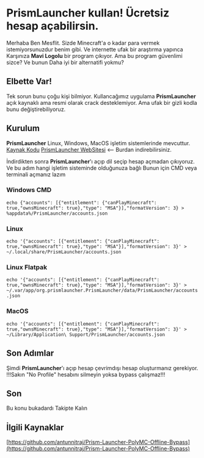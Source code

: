 # PrismLauncher kullan! Ücretsiz hesap açabilirsin.
Merhaba Ben Mesflit.
Sizde Minecraft'a o kadar para vermek istemiyorsunuzdur benim gibi.
Ve internette ufak bir araştırma yapınca Karşınıza **Mavi Logolu** bir program çıkıyor.
Ama bu program güvenlimi sizce?
Ve bunun Daha iyi bir alternatifi yokmu?

## Elbette Var!
Tek sorun bunu çoğu kişi bilmiyor.
Kullancağımız uygulama **PrismLauncher** açık kaynaklı ama resmi olarak crack desteklemiyor.
Ama ufak bir gizli kodla bunu değiştirebiliyoruz.

## Kurulum
**PrismLauncher** Linux, Windows, MacOS işletim sistemlerinde mevcuttur.
[Kaynak Kodu](https://github.com/PrismLauncher/PrismLauncher)
[PrismLauncher WebSitesi](https://prismlauncher.org/) <-- Burdan indirebilirsiniz.

İndirdikten sonra **PrismLauncher**'ı açıp dil seçip hesap açmadan çıkıyoruz.
Ve bu adım hangi işletim sisteminde olduğunuza bağlı
Bunun için CMD veya terminali açmanız lazım
### Windows CMD
```echo {"accounts": [{"entitlement": {"canPlayMinecraft": true,"ownsMinecraft": true},"type": "MSA"}],"formatVersion": 3} > %appdata%/PrismLauncher/accounts.json```
### Linux 
```echo '{"accounts": [{"entitlement": {"canPlayMinecraft": true,"ownsMinecraft": true},"type": "MSA"}],"formatVersion": 3}' > ~/.local/share/PrismLauncher/accounts.json```
### Linux Flatpak
```echo '{"accounts": [{"entitlement": {"canPlayMinecraft": true,"ownsMinecraft": true},"type": "MSA"}],"formatVersion": 3}' > ~/.var/app/org.prismlauncher.PrismLauncher/data/PrismLauncher/accounts.json```
### MacOS
```echo '{"accounts": [{"entitlement": {"canPlayMinecraft": true,"ownsMinecraft": true},"type": "MSA"}],"formatVersion": 3}' > ~/Library/Application\ Support/PrismLauncher/accounts.json```

## Son Adımlar
Şimdi **PrismLauncher**'ı açıp hesap çevrimdışı hesap oluşturmanız gerekiyor.
!!!Sakın "No Profile" hesabını silmeyin yoksa bypass çalışmaz!!!

## Son
Bu konu bukadardı
Takipte Kalın

## İlgili Kaynaklar
[https://github.com/antunnitraj/Prism-Launcher-PolyMC-Offline-Bypass](https://github.com/antunnitraj/Prism-Launcher-PolyMC-Offline-Bypass)
